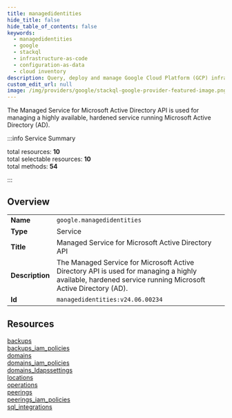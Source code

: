 ```yaml
---
title: managedidentities
hide_title: false
hide_table_of_contents: false
keywords:
  - managedidentities
  - google
  - stackql
  - infrastructure-as-code
  - configuration-as-data
  - cloud inventory
description: Query, deploy and manage Google Cloud Platform (GCP) infrastructure and resources using SQL
custom_edit_url: null
image: /img/providers/google/stackql-google-provider-featured-image.png
---
```


The Managed Service for Microsoft Active Directory API is used for managing a highly available, hardened service running Microsoft Active Directory (AD).  
    
:::info Service Summary

<div class="row">
<div class="providerDocColumn">
<span>total resources:&nbsp;<b>10</b></span><br />
<span>total selectable resources:&nbsp;<b>10</b></span><br />
<span>total methods:&nbsp;<b>54</b></span><br />
</div>
</div>

:::

## Overview
<table><tbody>
<tr><td><b>Name</b></td><td><code>google.managedidentities</code></td></tr>
<tr><td><b>Type</b></td><td>Service</td></tr>
<tr><td><b>Title</b></td><td>Managed Service for Microsoft Active Directory API</td></tr>
<tr><td><b>Description</b></td><td>The Managed Service for Microsoft Active Directory API is used for managing a highly available, hardened service running Microsoft Active Directory (AD).</td></tr>
<tr><td><b>Id</b></td><td><code>managedidentities:v24.06.00234</code></td></tr>
</tbody></table>

## Resources
<div class="row">
<div class="providerDocColumn">
<a href="/providers/google/managedidentities/backups/">backups</a><br />
<a href="/providers/google/managedidentities/backups_iam_policies/">backups_iam_policies</a><br />
<a href="/providers/google/managedidentities/domains/">domains</a><br />
<a href="/providers/google/managedidentities/domains_iam_policies/">domains_iam_policies</a><br />
<a href="/providers/google/managedidentities/domains_ldapssettings/">domains_ldapssettings</a><br />
</div>
<div class="providerDocColumn">
<a href="/providers/google/managedidentities/locations/">locations</a><br />
<a href="/providers/google/managedidentities/operations/">operations</a><br />
<a href="/providers/google/managedidentities/peerings/">peerings</a><br />
<a href="/providers/google/managedidentities/peerings_iam_policies/">peerings_iam_policies</a><br />
<a href="/providers/google/managedidentities/sql_integrations/">sql_integrations</a><br />
</div>
</div>
